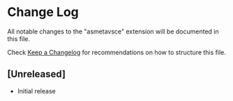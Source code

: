 # Change Log

All notable changes to the "asmetavsce" extension will be documented in this file.

Check [Keep a Changelog](http://keepachangelog.com/) for recommendations on how to structure this file.

## [Unreleased]

- Initial release